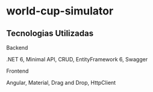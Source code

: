 # world-cup-simulator

## Tecnologias Utilizadas

Backend

.NET 6,
Minimal API,
CRUD,
EntityFramework 6,
Swagger

Frontend

Angular,
Material,
Drag and Drop,
HttpClient
